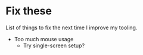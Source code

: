 # Fix these
List of things to fix the next time I improve my tooling.
* Too much mouse usage
	* Try single-screen setup?